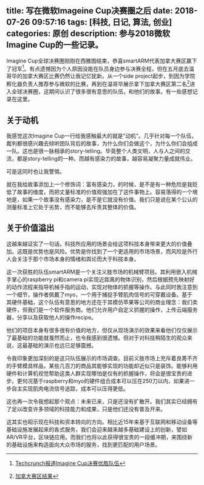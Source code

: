 title: 写在微软Imageine Cup决赛圈之后
date: 2018-07-26 09:57:16
tags: [科技, 日记, 算法, 创业]
categories: 原创
description: 参与2018微软Imagine Cup的一些记录。
---

Imagine Cup全球决赛圈刚刚在西雅图结束，恭喜smartARM代表加拿大赛区赢下了冠军[^1]。有点遗憾因为个人原因没能在队员身边参与决赛全程，但在五月底去温哥华的加拿大赛区比赛仍然让我记忆犹新。从一个side project起步，到因为学院孵化器负责人推荐参与微软的比赛，再到在温哥华展示拿下加拿大赛区第二名[^2]进入全球决赛圈，这期间认识了很多很有意思的队伍，和他们的故事。有一些感想记录在这里。

## 关于动机

我感觉这次Imagine Cup一行给我感触最大的就是“动机”。几乎针对每一个队伍，裁判都很感兴趣去倾听团队背后的故事，为什么你们会做这个，为什么你们会组成一队。这也是很一脉相承的story-telling。毕竟整个人类文明，人与人之间的交流，都是story-telling的一种。而越有感染力的故事，越容易凝聚力量成就伟业。

可是这同时也让我警惕。

就在我给故事添加上一个修饰词：富有感染力，的时候，是不是有一种危险是我贬低了故事的维度，而把丈量标准的价值观强加在了这件事物上。容易落得的一个境地是，如果一个故事没有感染力，是不是它就没有价值。我们只是说在某个公认的测量标准上它处于劣势，而不能够去斥责其整体的价值。

## 关于价值溢出

这越来越证实了一句话。科技所应用的场景会给这项科技本身带来更大的价值叠加。这既是优势也是风险。优势是你找到了一个更适用的市场场景，而风险是外行人会关注于那个市场本身的情绪和舆论而大于科技本身。

这一次获胜的队伍smartARM是一个关注义肢市场的机械臂项目。其利用嵌入机械手掌心的raspberry pi和camera pi实现近距离的物体识别，然后根据预先映射好的动作流程来指导机械手指的运动，实现对物体的抓握等操作。与此同时我注意到一个细节，操作者佩戴了myo，一个用于捕捉手臂肌肉信号的可穿戴设备。基于其硬件基础，这个队伍有意思的地方还在于其模仿苹果等公司的商业理念：我们卖硬件，但我们是一个软件服务商。他们允许用户自定义抓握的操作，上传云端服务器，分享以及获取他人的操作recipe。

他们的项目本身有很多很有价值的地方，但仅从现场演示的效果来看他们仅仅展示了最基础的功能就戛然而止，也令我感到很遗憾。但对于对科技稍陌生的观众来说，这最基础的演示也远已足够震撼。

令我印象更加深刻的是这只队伍展示的市场调查。目前义肢市场上充斥着良莠不齐的手臂模具样品，某些几百刀的商品其能够实现的功能却近似只是装饰。能够利用硬件和计算机视觉帮助这类人群实现哪怕是仅有的抓握操作，将会是很宝贵的进步。更何况基于raspberry和myo的硬件组合成本可以压在250刀以内，如果进一步自主实现肌肉电流信号追踪，成本可以压得更低。

这也再一次令我想起那个观点：未来已来，只是还没有扩散开。我们其实已经拥有了足以改变许多领域的科技能力和成果，只是他们还没有普及开来。

这其实也昭示现在科技和资本转向的方向。相比近15年来基于互联网和移动设备等基础设施发展起来的各式服务，我们会迎来越来越多基础建设上的创新，譬如AR/VR平台，区块链应用。而我们也将以此获得很宝贵的一段缓冲期，来围绕新的基础设施来构造面向大众市场的服务，找到更匹配的用户场景。

[^1]: [Techcrunch报道Imagine Cup决赛优胜队伍](https://techcrunch.com/2018/07/25/smartarms-ai-powered-prosthesis-takes-the-prize-at-microsofts-imagine-cup/)
[^2]: [加拿大赛区结果](http://web.cs.toronto.edu/news/current/U_of_T_wins_at_the_Canadian_Finals_of_Imagine_Cup_2018.htm)